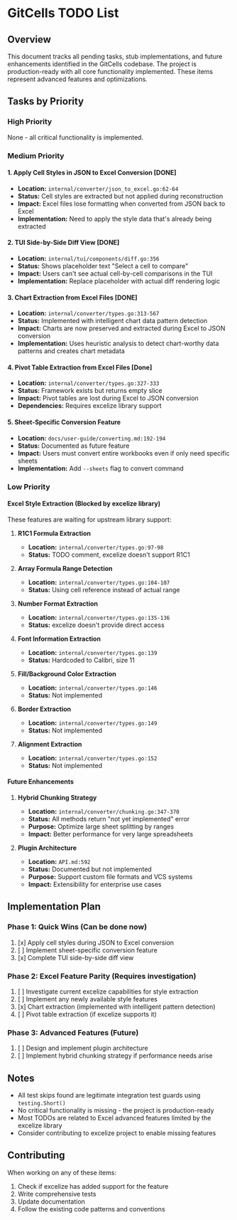 # GitCells TODO List

## Overview
This document tracks all pending tasks, stub implementations, and future enhancements identified in the GitCells codebase. The project is production-ready with all core functionality implemented. These items represent advanced features and optimizations.

## Tasks by Priority

### High Priority
None - all critical functionality is implemented.

### Medium Priority

#### 1. Apply Cell Styles in JSON to Excel Conversion [DONE]
- **Location:** `internal/converter/json_to_excel.go:62-64`
- **Status:** Cell styles are extracted but not applied during reconstruction
- **Impact:** Excel files lose formatting when converted from JSON back to Excel
- **Implementation:** Need to apply the style data that's already being extracted

#### 2. TUI Side-by-Side Diff View [DONE]
- **Location:** `internal/tui/components/diff.go:356`
- **Status:** Shows placeholder text "Select a cell to compare"
- **Impact:** Users can't see actual cell-by-cell comparisons in the TUI
- **Implementation:** Replace placeholder with actual diff rendering logic

#### 3. Chart Extraction from Excel Files [DONE]
- **Location:** `internal/converter/types.go:313-567`
- **Status:** Implemented with intelligent chart data pattern detection
- **Impact:** Charts are now preserved and extracted during Excel to JSON conversion
- **Implementation:** Uses heuristic analysis to detect chart-worthy data patterns and creates chart metadata

#### 4. Pivot Table Extraction from Excel Files [Done]
- **Location:** `internal/converter/types.go:327-333`
- **Status:** Framework exists but returns empty slice
- **Impact:** Pivot tables are lost during Excel to JSON conversion
- **Dependencies:** Requires excelize library support

#### 5. Sheet-Specific Conversion Feature
- **Location:** `docs/user-guide/converting.md:192-194`
- **Status:** Documented as future feature
- **Impact:** Users must convert entire workbooks even if only need specific sheets
- **Implementation:** Add `--sheets` flag to convert command

### Low Priority

#### Excel Style Extraction (Blocked by excelize library)
These features are waiting for upstream library support:

1. **R1C1 Formula Extraction**
   - **Location:** `internal/converter/types.go:97-98`
   - **Status:** TODO comment, excelize doesn't support R1C1

2. **Array Formula Range Detection**
   - **Location:** `internal/converter/types.go:104-107`
   - **Status:** Using cell reference instead of actual range

3. **Number Format Extraction**
   - **Location:** `internal/converter/types.go:135-136`
   - **Status:** excelize doesn't provide direct access

4. **Font Information Extraction**
   - **Location:** `internal/converter/types.go:139`
   - **Status:** Hardcoded to Calibri, size 11

5. **Fill/Background Color Extraction**
   - **Location:** `internal/converter/types.go:146`
   - **Status:** Not implemented

6. **Border Extraction**
   - **Location:** `internal/converter/types.go:149`
   - **Status:** Not implemented

7. **Alignment Extraction**
   - **Location:** `internal/converter/types.go:152`
   - **Status:** Not implemented

#### Future Enhancements

1. **Hybrid Chunking Strategy**
   - **Location:** `internal/converter/chunking.go:347-370`
   - **Status:** All methods return "not yet implemented" error
   - **Purpose:** Optimize large sheet splitting by ranges
   - **Impact:** Better performance for very large spreadsheets

2. **Plugin Architecture**
   - **Location:** `API.md:592`
   - **Status:** Documented but not implemented
   - **Purpose:** Support custom file formats and VCS systems
   - **Impact:** Extensibility for enterprise use cases

## Implementation Plan

### Phase 1: Quick Wins (Can be done now)
1. [x] Apply cell styles during JSON to Excel conversion
2. [ ] Implement sheet-specific conversion feature
3. [x] Complete TUI side-by-side diff view

### Phase 2: Excel Feature Parity (Requires investigation)
1. [ ] Investigate current excelize capabilities for style extraction
2. [ ] Implement any newly available style features
3. [x] Chart extraction (implemented with intelligent pattern detection)
4. [ ] Pivot table extraction (if excelize supports it)

### Phase 3: Advanced Features (Future)
1. [ ] Design and implement plugin architecture
2. [ ] Implement hybrid chunking strategy if performance needs arise

## Notes

- All test skips found are legitimate integration test guards using `testing.Short()`
- No critical functionality is missing - the project is production-ready
- Most TODOs are related to Excel advanced features limited by the excelize library
- Consider contributing to excelize project to enable missing features

## Contributing

When working on any of these items:
1. Check if excelize has added support for the feature
2. Write comprehensive tests
3. Update documentation
4. Follow the existing code patterns and conventions
